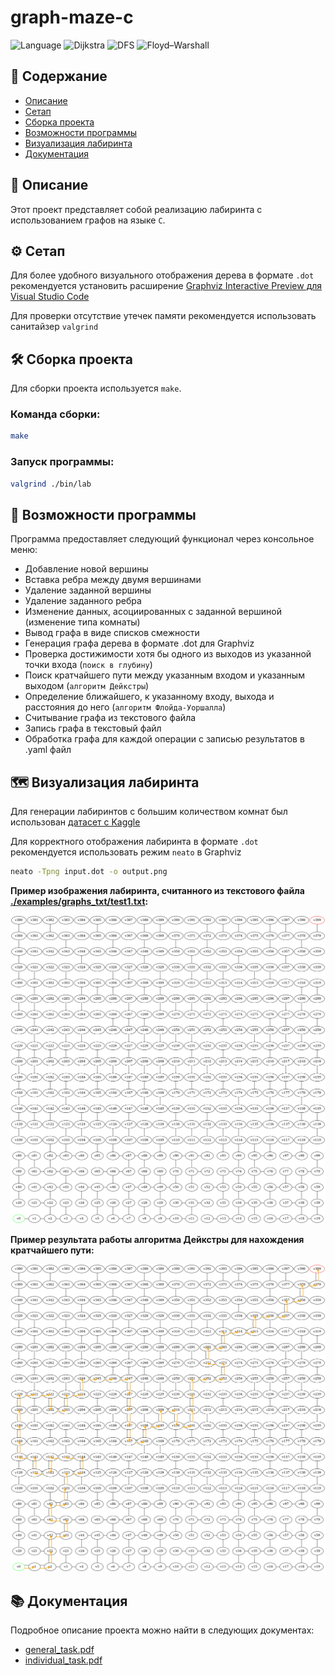 # graph-maze-c
![Language](https://img.shields.io/badge/language-C-brightgreen)
![Dijkstra](https://img.shields.io/badge/algorithm-Dijkstra-blue)
![DFS](https://img.shields.io/badge/algorithm-DFS-lightgrey)
![Floyd–Warshall](https://img.shields.io/badge/algorithm-Floyd--Warshall-yellow)
## 📑 Содержание

- [Описание](#-описание)
- [Сетап](#-сетап)
- [Сборка проекта](#-сборка-проекта)
- [Возможности программы](#-возможности-программы)
- [Визуализация лабиринта](#-визуализация-лабиринта)
- [Документация](#-документация)

## 📖 Описание

Этот проект представляет собой реализацию лабиринта с использованием графов на языке `C`. 

## ⚙️ Сетап

Для более удобного визуального отображения дерева в формате `.dot` рекомендуется установить расширение 
[Graphviz Interactive Preview для Visual Studio Code](https://marketplace.visualstudio.com/items/?itemName=tintinweb.graphviz-interactive-preview)

Для проверки отсутствие утечек памяти рекомендуется использовать санитайзер `valgrind`

## 🛠️ Сборка проекта

Для сборки проекта используется `make`.

### Команда сборки:

```bash
make
```
### Запуск программы:

```bash
valgrind ./bin/lab
```

## 🧩 Возможности программы
Программа предоставляет следующий функционал через консольное меню:
- Добавление новой вершины
- Вставка ребра между двумя вершинами
- Удаление заданной вершины
- Удаление заданного ребра
- Изменение данных, асоциированных с заданной вершиной (изменение типа комнаты)
- Вывод графа в виде списков смежности
- Генерация графа дерева в формате .dot для Graphviz
- Проверка достижимости хотя бы одного из выходов из указанной точки входа (`поиск в глубину`)
- Поиск кратчайшего пути между указанным входом и указанным выходом (`алгоритм Дейкстры`)
- Определение ближайшего, к указанному входу, выхода и расстояния до него (`алгоритм Флойда-Уоршалла`)
- Считывание графа из текстового файла
- Запись графа в текстовый файл
- Обработка графа для каждой операции с записью результатов в .yaml файл

## 🗺️ Визуализация лабиринта

Для генерации лабиринтов с большим количеством комнат был использован [датасет c Kaggle](https://www.kaggle.com/datasets/emadehsan/rectangular-maze-kruskals-spanning-tree-algorithm/data)

Для корректного отображения лабиринта в формате `.dot` рекомендуется использовать режим `neato` в Graphviz
```bash
neato -Tpng input.dot -o output.png
```

**Пример изображения лабиринта, считанного из текстового файла [./examples/graphs_txt/test1.txt](./examples/graphs_txt/test1.txt):**

![Лабиринт](./examples/graphs_img/img1.png)

**Пример результата работы алгоритма Дейкстры для нахождения кратчайшего пути:**

![Дейкстра](./examples/graphs_img/res_deijkstra.png)

## 📚 Документация

Подробное описание проекта можно найти в следующих документах:
- [general_task.pdf](./docs/general_task.pdf)
- [individual_task.pdf](./docs/individual_task.pdf)